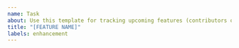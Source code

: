 ```yaml
---
name: Task
about: Use this template for tracking upcoming features (contributors only).
title: "[FEATURE NAME]"
labels: enhancement
---
```


<!--

Checklist:

* Please describe the motivation for the task and a suggestion on how to
  implement
* Split large tasks into subtasks. This can be as simple as adding a checklist
  to the task itself that allows progress to be tracked.
* Assign a milestone to the task

-->
